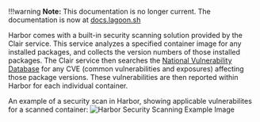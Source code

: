 !!!warning
    **Note:** This documentation is no longer current. The documentation is now at [docs.lagoon.sh](https://docs.lagoon.sh)

Harbor comes with a built-in security scanning solution provided by the Clair service. This service analyzes a specified container image for any installed packages, and collects the version numbers of those installed packages. The Clair service then searches the [National Vulnerability Database](https://nvd.nist.gov/) for any CVE (common vulnerabilities and exposures) affecting those package versions. These vulnerabilities are then reported within Harbor for each individual container.

An example of a security scan in Harbor, showing applicable vulnerabilites for a scanned container:
![Harbor Security Scanning Example Image](scanning_image_1.png)